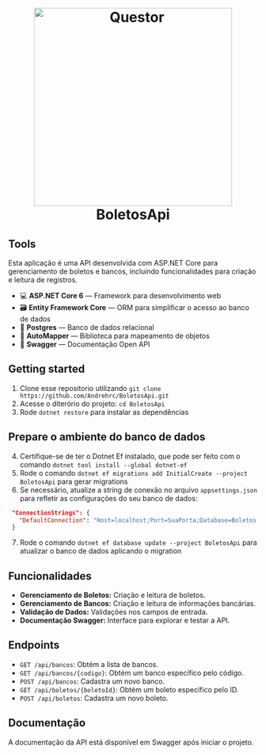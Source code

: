<h1 align="center">
<br>
  <img src="https://infoviasistemas.com.br/wp-content/uploads/2022/03/4-1-1024x348.png" alt="Questor" width="400">

<br />
BoletosApi
</h1>

## Tools
Esta aplicação é uma API desenvolvida com ASP.NET Core para gerenciamento de boletos e bancos, incluindo funcionalidades para criação e leitura de registros.

- 💻 **ASP.NET Core 6** — Framework para desenvolvimento web
- 🗃️ **Entity Framework Core** — ORM para simplificar o acesso ao banco de dados
- 💾 **Postgres** — Banco de dados relacional
- 🔄 **AutoMapper** — Biblioteca para mapeamento de objetos
- 📝 **Swagger** — Documentação Open API 

## Getting started

1. Clone esse repositorio utilizando `git clone https://github.com/Andrehrc/BoletosApi.git`
2. Acesse o diterório do projeto: `cd BoletosApi`<br />
3. Rode `dotnet restore` para instalar as dependências<br />

## Prepare o ambiente do banco de dados
4. Certifique-se de ter o Dotnet Ef instalado, que pode ser feito com o comando `dotnet tool install --global dotnet-ef` 
5. Rode o comando `dotnet ef migrations add InitialCreate --project BoletosApi` para gerar migrations 
6. Se necessário, atualize a string de conexão no arquivo `appsettings.json` para refletir as configurações do seu banco de dados:
  ```json
   "ConnectionStrings": {
     "DefaultConnection": "Host=localhost;Port=SuaPorta;Database=Boletos;Username=SeuUsuario;Password=SuaSenha"
   }
   ```
7. Rode o comando `dotnet ef database update --project BoletosApi` para atualizar o banco de dados aplicando o migration<br />

## Funcionalidades

- **Gerenciamento de Boletos:** Criação e leitura de boletos.
- **Gerenciamento de Bancos:** Criação e leitura de informações bancárias.
- **Validação de Dados:** Validações nos campos de entrada.
- **Documentação Swagger:** Interface para explorar e testar a API.

## Endpoints

- `GET /api/bancos`: Obtém a lista de bancos.
- `GET /api/bancos/{codigo}`: Obtém um banco específico pelo código.
- `POST /api/bancos`: Cadastra um novo banco.
- `GET /api/boletos/{boletoId}`: Obtém um boleto específico pelo ID.
- `POST /api/boletos`: Cadastra um novo boleto.

## Documentação

A documentação da API está disponível em Swagger após iniciar o projeto.
